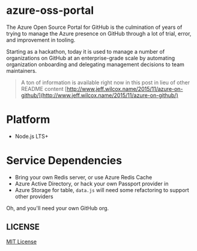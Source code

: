 # azure-oss-portal

The Azure Open Source Portal for GitHub is the culmination of years of trying to manage the 
Azure presence on GitHub through a lot of trial, error, and improvement in tooling.

Starting as a hackathon, today it is used to manage a number of organizations on GitHub at 
an enterprise-grade scale by automating organization onboarding and delegating management 
decisions to team maintainers.

> A ton of information is available right now in this post in lieu of other README content  [http://www.jeff.wilcox.name/2015/11/azure-on-github/](http://www.jeff.wilcox.name/2015/11/azure-on-github/)

# Platform

- Node.js LTS+

# Service Dependencies

- Bring your own Redis server, or use Azure Redis Cache
- Azure Active Directory, or hack your own Passport provider in
- Azure Storage for table, `data.js` will need some refactoring to support other providers

Oh, and you'll need your own GitHub org.

## LICENSE

[MIT License](LICENSE)
